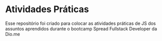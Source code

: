 # Atividades Práticas
<p>Esse repositório foi criado para colocar as atividades práticas de JS dos assuntos aprendidos durante o bootcamp Spread Fullstack Developer da Dio.me</p>